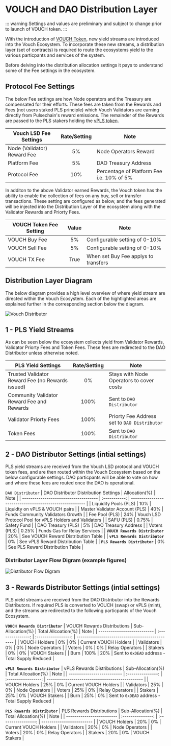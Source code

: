 # VOUCH and DAO Distribution Layer

::: warning 
Settings and values are preliminary and subject to change prior to launch of VOUCH token. 
:::

With the introduction of [VOUCH Token](/docs/vouch_ecosystem/VOUCH_Token.html), new yield streams are introduced into the Vouch Ecosystem. To incorporate these new streams, a distribution layer (set of contracts) is required to route the ecosystems yield to the various particpants and services of the system. 

Before delving into the distribution allocation settings it pays to understand some of the Fee settings in the ecosystem.


## Protocol Fee Settings

The below Fee settings are how Node operators and the Treasury are compensated for their efforts. These fees are taken from the Rewards and Fees (not users staked PLS principle) which Vouch Validators are earning directly from Pulsechain's reward emissions. The remainder of the Rewards are passed to the PLS stakers holding the [vPLS token](/docs/vouch_ecosystem/vPLS_Token.html).

| Vouch LSD Fee Settings      | Rate/Setting | Note                                      |
| --------------------------- | :----------: | ----------------------------------------- |
| Node (Validator) Reward Fee |      5%      | Node Operators Reward                     |
| Platform Fee                |      5%      | DAO Treasury Address                      |
| Protocol Fee                |     10%      | Percentage of Platform Fee i.e. 10% of 5% |

In additon to the above Validator earned Rewards, the Vouch token has the ability to enable the collection of fees on any buy, sell or transfer transactions. These setting are configured as below, and the fees generated will be injected into the Distribution Layer of the ecosystem along with the Validator Rewards and Priorty Fees.


| VOUCH Token Fee Setting | Value | Note                                 |
| ----------------------- | :---: | ------------------------------------ |
| VOUCH Buy Fee           |  5%   | Configurable setting of 0-10%        |
| VOUCH Sell Fee          |  5%   | Configurable setting of 0-10%        |
| VOUCH TX Fee            | True  | When set Buy Fee applys to transfers |


## Distribution Layer Diagram

The below diagram provides a high level overview of where yield stream are directed within the Vouch Ecosystem. Each of the hightlighted areas are explained further in the corresponding section below the diagram.

![Vouch Distributor](/image/VouchDistributor.png 'Vouch Distributor')



## 1 - PLS Yield Streams

As can be seen below the ecosystem collects yield from Validator Rewards, Validator Priorty Fees and Token Fees. These fees are redirected to the DAO Distributor unless otherwise noted.

| PLS Yield Settings                               | Rate/Setting | Note                                         |
| ------------------------------------------------ | :----------: | -------------------------------------------- |
| Trusted Validator Reward Fee (no Rewards issued) |      0%      | Stays with Node Operators to cover costs     |
| Community Validator Reward Fee and Rewards       |     100%     | Sent to `DAO Distributor`                    |
| Validator Priorty Fees                           |     100%     | Priorty Fee Address set to `DAO Distributor` |
| Token Fees                                       |     100%     | Sent to `DAO Distributor`                    |



## 2 - DAO Distributor Settings (intial settings)

PLS yield streams are received from the Vouch LSD protocol and VOUCH token fees, and are then routed within the Vouch Ecosystem based on the below configurable settings. DAO particpants will be able to vote on how and where these fees are routed once the DAO is operational.

`DAO Distributor`
| DAO Distributor Distribution Settings | Allocation(%) | Note                                                    |
| ------------------------------------- | :-----------: | ------------------------------------------------------- |
| Liquidity Pools (PLS)                 |      10%      | Liquidty on vPLS & VOUCH pairs                          |
| Master Validator Account (PLS)        |      40%      | Funds Community Validators Growth                       |
| Fee Pool (PLS)                        |      24%      | Vouch LSD Protocol Pool for vPLS Holders and Validators |
| SAFU (PLS)                            |     0.75%     | Safety Fund                                             |
| DAO Treasury (PLS)                    |      5%       | DAO Treasury Address                                    |
| Voters (PLS)                          |     0.25%     | Funds Gas for Relay Services                            |
| **`VOUCH Rewards Distributor`**       |      20%      | See VOUCH Reward Distribution Table                     |
| **`vPLS Rewards Distributor`**        |      0%       | See vPLS Reward Distribution Table                      |
| **`PLS Rewards Distributor`**         |      0%       | See PLS Reward Distribution Table                       |



### Distributor Layer Flow Digram (example figures)
![Distributor Flow Digram](/image/DAO_Distribution.png 'Distributor Flow Digram')

## 3 - Rewards Distributor Settings (intial settings)

PLS yield streams are received from the DAO Distributor into the Rewards Distributors. If required PLS is converted to VOUCH (swap) or vPLS (mint), and the streams are redirected to the following particpants of the Vouch Ecosystem.

**`VOUCH Rewards Distributor`**
| VOUCH Rewards Distributions | Sub-Allocation(%) | Total Allcoation(%) | Note                                            |
| --------------------------- | :---------------: | :-----------------: | ----------------------------------------------- |
| VOUCH Holders               |        0%         |         0%          | Current VOUCH Holders                           |
| Validators                  |        0%         |         0%          | Node Operators                                  |
| Voters                      |        0%         |         0%          | Relay Operators                                 |
| Stakers                     |        0%         |         0%          | VOUCH Stakers                                   |
| Burn                        |       100%        |         20%         | Sent to `0xDEAD` address - Total Supply Reduced |


**`vPLS Rewards Distributor`**
| vPLS Rewards Distributions | Sub-Allocation(%) | Total Allcoation(%) | Note                                            |
| -------------------------- | :---------------: | :-----------------: | ----------------------------------------------- |
| VOUCH Holders              |        25%        |         0%          | Current VOUCH Holders                           |
| Validators                 |        25%        |         0%          | Node Operators                                  |
| Voters                     |        25%        |         0%          | Relay Operators                                 |
| Stakers                    |        25%        |         0%          | VOUCH Stakers                                   |
| Burn                       |        25%        |         0%          | Sent to `0xDEAD` address - Total Supply Reduced |

**`PLS Rewards Distributor`**
| PLS Rewards Distributions | Sub-Allocation(%) | Total Allcoation(%) | Note                      |
| ------------------------- | :---------------: | :-----------------: | ------------------------- |
| VOUCH Holders             |        20%        |         0%          | Current VOUCH Holders     |
| Validators                |        20%        |         0%          | Node Operators            |
| Voters                    |        20%        |         0%          | Relay Operators           |
| Stakers                   |        20%        |         0%          | VOUCH Stakers             |
